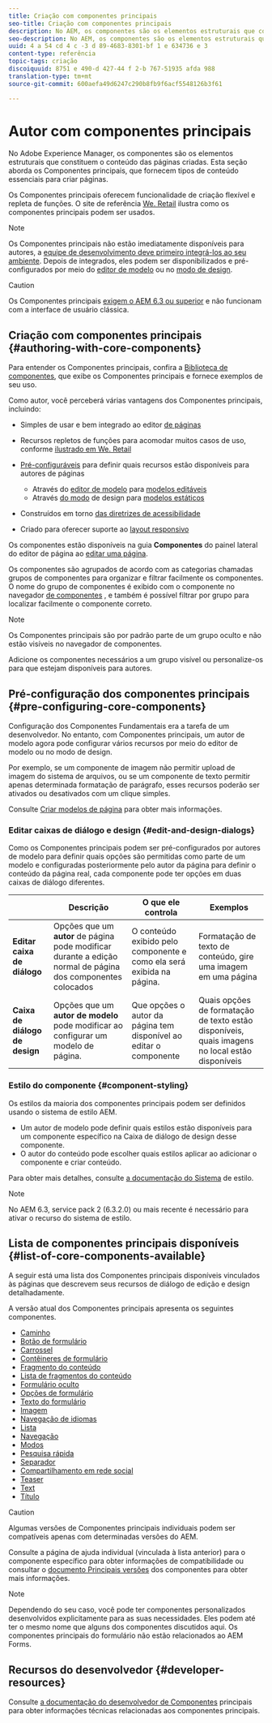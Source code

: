 ```yaml
---
title: Criação com componentes principais
seo-title: Criação com componentes principais
description: No AEM, os componentes são os elementos estruturais que constituem o conteúdo das páginas criadas - Os Componentes principais oferecem funcionalidade de criação flexível e repleta de funções.
seo-description: No AEM, os componentes são os elementos estruturais que constituem o conteúdo das páginas criadas - Os Componentes principais oferecem funcionalidade de criação flexível e repleta de funções.
uuid: 4 a 54 cd 4 c -3 d 89-4683-8301-bf 1 e 634736 e 3
content-type: referência
topic-tags: criação
discoiquuid: 8751 e 490-d 427-44 f 2-b 767-51935 afda 988
translation-type: tm+mt
source-git-commit: 600aefa49d6247c290b8fb9f6acf5548126b3f61

---
```



# Autor com componentes principais

No Adobe Experience Manager, os componentes são os elementos estruturais que constituem o conteúdo das páginas criadas. Esta seção aborda os Componentes principais, que fornecem tipos de conteúdo essenciais para criar páginas.

Os Componentes principais oferecem funcionalidade de criação flexível e repleta de funções. O site de referência [We. Retail](https://helpx.adobe.com/experience-manager/6-5/sites/developing/using/we-retail.html) ilustra como os componentes principais podem ser usados.

>[!NOTE]
>
>Os Componentes principais não estão imediatamente disponíveis para autores, a [equipe de desenvolvimento deve primeiro integrá-los ao seu ambiente](using.md). Depois de integrados, eles podem ser disponibilizados e pré-configurados por meio do [editor de modelo](https://helpx.adobe.com/experience-manager/6-5/sites/authoring/using/templates.html) ou no [modo de design](https://helpx.adobe.com/experience-manager/6-5/sites/authoring/using/default-components-designmode.html).

>[!CAUTION]
>
>Os Componentes principais [exigem o AEM 6.3 ou superior](versions.md) e não funcionam com a interface de usuário clássica.

## Criação com componentes principais {#authoring-with-core-components}

Para entender os Componentes principais, confira a [Biblioteca de componentes](http://opensource.adobe.com/aem-core-wcm-components/library.html), que exibe os Componentes principais e fornece exemplos de seu uso.

Como autor, você perceberá várias vantagens dos Componentes principais, incluindo:

* Simples de usar e bem integrado ao editor [de páginas](https://helpx.adobe.com/experience-manager/6-5/sites/authoring/using/editing-content.html)
* Recursos repletos de funções para acomodar muitos casos de uso, conforme [ilustrado em We. Retail](https://helpx.adobe.com/experience-manager/6-5/sites/developing/using/we-retail.html)
* [Pré-configuráveis](#pre-configuring-core-components) para definir quais recursos estão disponíveis para autores de páginas
   * Através do [editor de modelo](https://helpx.adobe.com/experience-manager/6-5/sites/authoring/using/templates.html) para [modelos editáveis](https://helpx.adobe.com/experience-manager/6-5/sites/developing/using/page-templates-editable.html)
   * Através [do modo](https://helpx.adobe.com/experience-manager/6-5/sites/authoring/using/default-components-designmode.html) de design para [modelos estáticos](https://helpx.adobe.com/experience-manager/6-5/sites/developing/using/page-templates-static.html)

* Construídos em torno [das diretrizes de acessibilidade](https://helpx.adobe.com/experience-manager/6-5/managing/using/web-accessibility.html)

* Criado para oferecer suporte ao [layout responsivo](https://helpx.adobe.com/experience-manager/6-5/sites/authoring/using/responsive-layout.html)

Os componentes estão disponíveis na guia **Componentes** do painel lateral do editor de página ao [editar uma página](https://helpx.adobe.com/experience-manager/6-5/sites/authoring/using/editing-content.html).

Os componentes são agrupados de acordo com as categorias chamadas grupos de componentes para organizar e filtrar facilmente os componentes. O nome do grupo de componentes é exibido com o componente no navegador [de componentes](https://helpx.adobe.com/experience-manager/6-5/sites/authoring/using/editing-content.html) , e também é possível filtrar por grupo para localizar facilmente o componente correto.

>[!NOTE]
>
>Os Componentes principais são por padrão parte de um grupo oculto e não estão visíveis no navegador de componentes.
>
>Adicione os componentes necessários a um grupo visível ou personalize-os para que estejam disponíveis para autores.

## Pré-configuração dos componentes principais {#pre-configuring-core-components}

Configuração dos Componentes Fundamentais era a tarefa de um desenvolvedor. No entanto, com Componentes principais, um autor de modelo agora pode configurar vários recursos por meio do editor de modelo ou no modo de design.

Por exemplo, se um componente de imagem não permitir upload de imagem do sistema de arquivos, ou se um componente de texto permitir apenas determinada formatação de parágrafo, esses recursos poderão ser ativados ou desativados com um clique simples.

Consulte [Criar modelos de página](https://helpx.adobe.com/experience-manager/6-5/sites/authoring/using/templates.html) para obter mais informações.

### Editar caixas de diálogo e design {#edit-and-design-dialogs}

Como os Componentes principais podem ser pré-configurados por autores de modelo para definir quais opções são permitidas como parte de um modelo e configuradas posteriormente pelo autor da página para definir o conteúdo da página real, cada componente pode ter opções em duas caixas de diálogo diferentes.

|  | Descrição | O que ele controla | Exemplos |
|--- |--- |--- |--- |
| **Editar caixa de diálogo** | Opções que um **autor** de página pode modificar durante a edição normal de página dos componentes colocados | O conteúdo exibido pelo componente e como ela será exibida na página. | Formatação de texto de conteúdo, gire uma imagem em uma página |
| **Caixa de diálogo de design** | Opções que um **autor de modelo** pode modificar ao configurar um modelo de página. | Que opções o autor da página tem disponível ao editar o componente | Quais opções de formatação de texto estão disponíveis, quais imagens no local estão disponíveis |

### Estilo do componente {#component-styling}

Os estilos da maioria dos componentes principais podem ser definidos usando o sistema de estilo AEM.

* Um autor de modelo pode definir quais estilos estão disponíveis para um componente específico na Caixa de diálogo de design desse componente.
* O autor do conteúdo pode escolher quais estilos aplicar ao adicionar o componente e criar conteúdo.

Para obter mais detalhes, consulte [a documentação do Sistema](https://helpx.adobe.com/experience-manager/6-5/sites/authoring/using/style-system.html) de estilo.

>[!NOTE]
>
>No AEM 6.3, service pack 2 (6.3.2.0) ou mais recente é necessário para ativar o recurso do sistema de estilo.

## Lista de componentes principais disponíveis {#list-of-core-components-available}

A seguir está uma lista dos Componentes principais disponíveis vinculados às páginas que descrevem seus recursos de diálogo de edição e design detalhadamente.

A versão atual dos Componentes principais apresenta os seguintes componentes.

* [Caminho](breadcrumb.md)
* [Botão de formulário](form-button.md)
* [Carrossel](carousel.md)
* [Contêineres de formulário](form-container.md)
* [Fragmento do conteúdo](content-fragment-component.md)
* [Lista de fragmentos do conteúdo](content-fragment-list.md)
* [Formulário oculto](form-hidden.md)
* [Opções de formulário](form-options.md)
* [Texto do formulário](form-text.md)
* [Imagem](image.md)
* [Navegação de idiomas](language-navigation.md)
* [Lista](list.md)
* [Navegação](navigation.md)
* [Modos](page.md)
* [Pesquisa rápida](quick-search.md)
* [Separador](separator.md)
* [Compartilhamento em rede social](sharing.md)
* [Teaser](teaser.md)
* [Text](text.md)
* [Título](title.md)

>[!CAUTION]
>
>Algumas versões de Componentes principais individuais podem ser compatíveis apenas com determinadas versões do AEM.
>
>Consulte a página de ajuda individual (vinculada à lista anterior) para o componente específico para obter informações de compatibilidade ou consultar o [documento Principais versões](versions.md) dos componentes para obter mais informações.

>[!NOTE]
>
>Dependendo do seu caso, você pode ter componentes personalizados desenvolvidos explicitamente para as suas necessidades. Eles podem até ter o mesmo nome que alguns dos componentes discutidos aqui.
>Os componentes principais do formulário não estão relacionados ao AEM Forms.

## Recursos do desenvolvedor {#developer-resources}

Consulte [a documentação do desenvolvedor de Componentes](developing.md) principais para obter informações técnicas relacionadas aos componentes principais.
